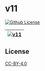 # v11

[![Github License](https://img.shields.io/github/license/setetres/v11.svg?v=3)](https://github.com/setetres/v11/blob/master/LICENSE)

| [![v11](https://setetres.s3.amazonaws.com/setetres.st/img/share-v11.png?v=4&raw=true)](http://v11.setetres.st) |
| -------------------------------------------------------------------------------------------------------------- |

License
-------

[CC-BY-4.0]

[http://v11.setetres.st]: http://v11.setetres.st
[CC-BY-4.0]: http://creativecommons.org/licenses/by/4.0

